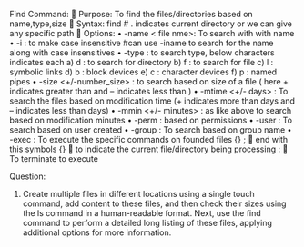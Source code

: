 Find Command:
	Purpose:  To find the files/directories based on name,type,size
	Syntax: find <path> <expression>    #  . indicates current directory or we can give any specific path
	Options:
•	-name  < file nme>: To search with with name
•	-i  : to make case insensitive #can use -iname to search for the name along with case insensitives
•	 -type  <character>  : to search type, below characters indicates each
a)	d : to search for directory
b)	f : to search for file
c)	l : symbolic links
d)	b : block devices
e)	c : character devices
f)	p : named pipes
•	-size <+/-number_size> : to search based on size of a file  ( here + indicates greater than and – indicates less than )
•	-mtime <+/- days> : To search the files based on modification time (+ indicates more than days and – indicates less than days)
•	-mmin <+/- minutes> : as like above to search based on modification minutes
•	-perm <permissions> : based on permissions
•	-user <username> :   To search based on user created
•	-group <groupname> : To search based on group name
•	-exec : To execute the specific commands on founded files
      {} \;   end with this symbols
     {}  to indicate the current file/directory being processing
     \:   To terminate to execute


Question:
1.	Create multiple files in different locations using a single touch command, add content to these files, and then check their sizes using the ls command in a human-readable format. Next, use the find command to perform a detailed long listing of these files, applying additional options for more information.


